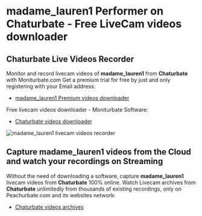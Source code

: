 # madame_lauren1 Performer on Chaturbate - Free LiveCam videos downloader

## Chaturbate Live Videos Recorder

Monitor and record livecam videos of **madame_lauren1** from **Chaturbate** with Moniturbate.com
Get a premium trial for free by just and only registering with your Email address:
* [madame_lauren1 Premium videos downloader](https://moniturbate.com/request-demo-licence-key.html)

Free livecam videos downloader - Moniturbate Software:
* [Chaturbate videos downloader](https://moniturbate.com/moniturbate-download-software.html)

![madame_lauren1 livecam videos recorder](https://peachurnet.com/templates/moniturbate-software.png)


## Capture madame_lauren1 videos from the Cloud and watch your recordings on Streaming

Without the need of downloading a software, capture **madame_lauren1** livecam videos from **Chaturbate** 100% online.
Watch Livecam archives from **Chaturbate** unlimitedly from thousands of existing recordings, only on Peachurbate.com and its websites network:
* [Chaturbate videos archives](https://peachurnet.com/)